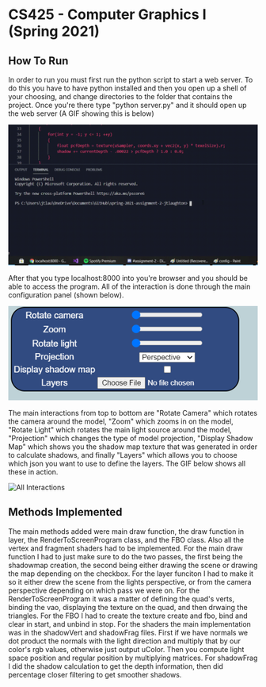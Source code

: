 # CS425 - Computer Graphics I (Spring 2021)

## How To Run

In order to run you must first run the python script to start a web server. To do this you have to have python installed and then you open up a shell of your choosing, and change directories to the folder that contains the project. Once you're there type "python server.py" and it should open up the web server (A GIF showing this is below)

![Running Python Script](running_server.gif)

After that you type localhost:8000 into you're browser and you should be able to access the program. All of the interaction is done through the main configuration panel (shown below).

![Main Config Panel](config.png)

The main interactions from top to bottom are "Rotate Camera" which rotates the camera around the model, "Zoom" which zooms in on the model, "Rotate Light" which rotates the main light source around the model, "Projection" which changes the type of model projection, "Display Shadow Map" which shows you the shadow map texture that was generated in order to calculate shadows, and finally "Layers" which allows you to choose which json you want to use to define the layers. The GIF below shows all these in action.

![All Interactions](interactions.gif)

## Methods Implemented

The main methods added were main draw function, the draw function in layer, the RenderToScreenProgram class, and the FBO class. Also all the vertex and fragment shaders had to be implemented. For the main draw function I had to just make sure to do the two passes, the first being the shadowmap creation, the second being either drawing the scene or drawing the map depending on the checkbox. For the layer funciton I had to make it so it either drew the scene from the lights perspective, or from the camera perspective depending on which pass we were on. For the RenderToScreenProgram it was a matter of defining the quad's verts, binding the vao, displaying the texture on the quad, and then drwaing the triangles. For the FBO I had to create the texture create and fbo, bind and clear in start, and unbind in stop. For the shaders the main implementation was in the shadowVert and shadowFrag files. First if we have normals we dot product the normals with the light direction and multiply that by our color's rgb values, otherwise just output uColor. Then you compute light space position and regular position by multiplying matrices. For shadowFrag I did the shadow calculation to get the depth information, then did percentage closer filtering to get smoother shadows.
